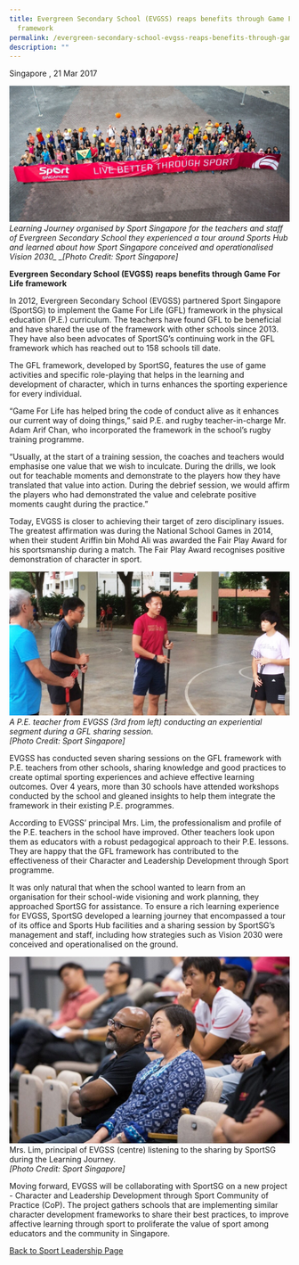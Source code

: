 ```yaml
---
title: Evergreen Secondary School (EVGSS) reaps benefits through Game For Life
  framework
permalink: /evergreen-secondary-school-evgss-reaps-benefits-through-game-for-life-framework/
description: ""
---
```

Singapore , 21 Mar 2017

![](/images/Sport%20Leadership%20Latest/Evergreen%20Secondary%20School/LBTS_EVERGREEN.jpeg)
*Learning Journey organised by Sport Singapore for the teachers and staff of Evergreen Secondary School they experienced a tour around Sports Hub and learned about how Sport Singapore conceived and operationalised Vision 2030_ _\[Photo Credit: Sport Singapore\]*

**Evergreen Secondary School (EVGSS) reaps benefits through Game For Life framework**

In 2012, Evergreen Secondary School (EVGSS) partnered Sport Singapore (SportSG) to implement the Game For Life (GFL) framework in the physical education (P.E.) curriculum. The teachers have found GFL to be beneficial and have shared the use of the framework with other schools since 2013. They have also been advocates of SportSG’s continuing work in the GFL framework which has reached out to 158 schools till date.

The GFL framework, developed by SportSG, features the use of game activities and specific role-playing that helps in the learning and development of character, which in turns enhances the sporting experience for every individual. 

“Game For Life has helped bring the code of conduct alive as it enhances our current way of doing things,” said P.E. and rugby teacher-in-charge Mr. Adam Arif Chan, who incorporated the framework in the school’s rugby training programme.

“Usually, at the start of a training session, the coaches and teachers would emphasise one value that we wish to inculcate. During the drills, we look out for teachable moments and demonstrate to the players how they have translated that value into action. During the debrief session, we would affirm the players who had demonstrated the value and celebrate positive moments caught during the practice.”

Today, EVGSS is closer to achieving their target of zero disciplinary issues. The greatest affirmation was during the National School Games in 2014, when their student Ariffin bin Mohd Ali was awarded the Fair Play Award for his sportsmanship during a match. The Fair Play Award recognises positive demonstration of character in sport.

![](/images/Sport%20Leadership%20Latest/Evergreen%20Secondary%20School/EVGSS_A_PE_TEACHER_edited.jpeg)
_A P.E. teacher from EVGSS (3rd from left) conducting an experiential segment during a GFL sharing session.  
\[Photo Credit: Sport Singapore\]_

EVGSS has conducted seven sharing sessions on the GFL framework with P.E. teachers from other schools, sharing knowledge and good practices to create optimal sporting experiences and achieve effective learning outcomes. Over 4 years, more than 30 schools have attended workshops conducted by the school and gleaned insights to help them integrate the framework in their existing P.E. programmes. 

According to EVGSS’ principal Mrs. Lim, the professionalism and profile of the P.E. teachers in the school have improved. Other teachers look upon them as educators with a robust pedagogical approach to their P.E. lessons. They are happy that the GFL framework has contributed to the effectiveness of their Character and Leadership Development through Sport programme.

It was only natural that when the school wanted to learn from an organisation for their school-wide visioning and work planning, they approached SportSG for assistance. To ensure a rich learning experience for EVGSS, SportSG developed a learning journey that encompassed a tour of its office and Sports Hub facilities and a sharing session by SportSG’s management and staff, including how strategies such as Vision 2030 were conceived and operationalised on the ground.

![](/images/Sport%20Leadership%20Latest/Evergreen%20Secondary%20School/PRINCIPAL_EVGSS.jpeg)
Mrs. Lim, principal of EVGSS (centre) listening to the sharing by SportSG during the Learning Journey.  
_\[Photo Credit: Sport Singapore\]_

Moving forward, EVGSS will be collaborating with SportSG on a new project - Character and Leadership Development through Sport Community of Practice (CoP). The project gathers schools that are implementing similar character development frameworks to share their best practices, to improve affective learning through sport to proliferate the value of sport among educators and the community in Singapore.

[Back to Sport Leadership Page](/sports-education/sports-leadership/past-works/)
